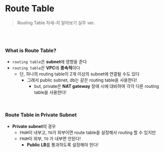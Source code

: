 # Route Table

> Routing Table 자세-히 알아보기 실무 ver.

<br>

<br>

### What is Route Table?

- `routing table`은 **subnet**에 영향을 준다
- `routing table`은 **VPC**에 **종속적**이다
  - 단, 하나의 routing table이 2개 이상의 subnet에 연결될 수도 있다
    - 그래서 public subnet, db는 같은 routing table을 사용한다!
      - but, private은 **NAT gateway** 장애 시에 대비하여 각각 다른 routing table을 사용한다!

<br>

### Route Table in Private Subnet

- **Private subnet**의 경우
  - `FROM`이 내부고, `TO`가 외부이면 route table을 설정해서 routing 할 수 있지만
  - `FROM`이 외부, `TO` 가 내부면 안된다!
    - **Public LB**를 통과하도록 설정해야 한다!

